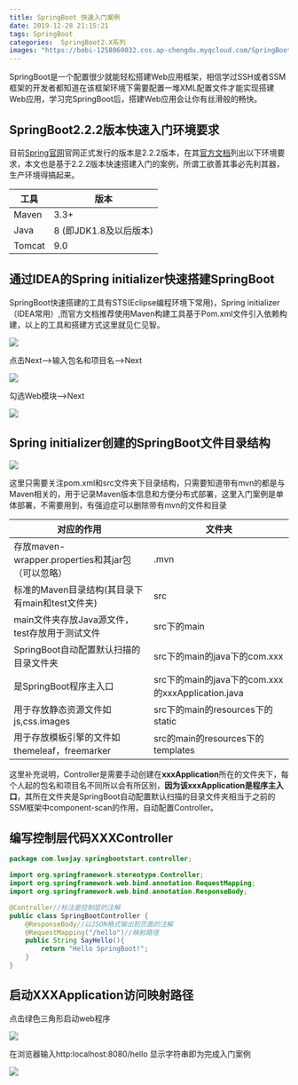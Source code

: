 ```yaml
---
title: SpringBoot 快速入门案例
date: 2019-12-28 21:15:21
tags: SpringBoot
categories:  SpringBoot2.X系列
images: "https://bobi-1258060032.cos.ap-chengdu.myqcloud.com/SpringBoot-Study/SpringBoot-index.jpg"
---
```


SpringBoot是一个配置很少就能轻松搭建Web应用框架，相信学过SSH或者SSM框架的开发者都知道在该框架环境下需要配置一堆XML配置文件才能实现搭建Web应用，学习完SpringBoot后，搭建Web应用会让你有丝滑般的畅快。

## SpringBoot2.2.2版本快速入门环境要求

目前[Spring官网](https://spring.io/projects/spring-boot/)官网正式发行的版本是2.2.2版本，在其[官方文档](https://docs.spring.io/spring-boot/docs/2.2.2.RELEASE/reference/html/getting-started.html#getting-started)列出以下环境要求，本文也是基于2.2.2版本快速搭建入门的案例，所谓工欲善其事必先利其器，生产环境得搞起来。

| 工具   | 版本                      |
| ------ | ------------------------- |
| Maven  | 3.3+                      |
| Java   | 8    (即JDK1.8及以后版本) |
| Tomcat | 9.0                       |

## 通过IDEA的Spring initializer快速搭建SpringBoot

SpringBoot快速搭建的工具有STS(Eclipse编程环境下常用)，Spring initializer（IDEA常用）,而官方文档推荐使用Maven构建工具基于Pom.xml文件引入依赖构建，以上的工具和搭建方式这里就见仁见智。

![](https://bobi-1258060032.cos.ap-chengdu.myqcloud.com/SpringBoot-Start/SpringBoot-start-1.png)

点击Next-->输入包名和项目名-->Next

![](https://bobi-1258060032.cos.ap-chengdu.myqcloud.com/SpringBoot-Start/SpringBoot-start-2.png)

勾选Web模块-->Next

![](https://bobi-1258060032.cos.ap-chengdu.myqcloud.com/SpringBoot-Start/SpringBoot-start-3.png)

## Spring initializer创建的SpringBoot文件目录结构

![](https://bobi-1258060032.cos.ap-chengdu.myqcloud.com/SpringBoot-Start/SpringBoot-start-4.png)

这里只需要关注pom.xml和src文件夹下目录结构，只需要知道带有mvn的都是与Maven相关的，用于记录Maven版本信息和方便分布式部署，这里入门案例是单体部署，不需要用到，有强迫症可以删除带有mvn的文件和目录

| 对应的作用                                        | 文件夹                                            |
| ------------------------------------------------- | ------------------------------------------------- |
| 存放maven-wrapper.properties和其jar包（可以忽略） | .mvn                                              |
| 标准的Maven目录结构(其目录下有main和test文件夹)   | src                                               |
| main文件夹存放Java源文件，test存放用于测试文件    | src下的main                                       |
| SpringBoot自动配置默认扫描的目录文件夹            | src下的main的java下的com.xxx                      |
| 是SpringBoot程序主入口                            | src下的main的java下的com.xxx的xxxApplication.java |
| 用于存放静态资源文件如js,css.images               | src下的main的resources下的static                  |
| 用于存放模板引擎的文件如themeleaf，freemarker     | src的main的resources下的templates                 |

这里补充说明，Controller是需要手动创建在**xxxApplication**所在的文件夹下，每个人起的包名和项目名不同所以会有所区别，**因为该xxxApplication是程序主入口**，其所在文件夹是SpringBoot自动配置默认扫描的目录文件夹相当于之前的SSM框架中component-scan的作用，自动配置Controller。

## 编写控制层代码XXXController

```java
package com.luojay.springbootstart.controller;

import org.springframework.stereotype.Controller;
import org.springframework.web.bind.annotation.RequestMapping;
import org.springframework.web.bind.annotation.ResponseBody;

@Controller//标注是控制层的注解
public class SpringBootController {
    @ResponseBody//以JSON格式输出到页面的注解
    @RequestMapping("/hello")//映射路径
    public String SayHello(){
        return "Hello SpringBoot!";
    }
}

```

## 启动XXXApplication访问映射路径

点击绿色三角形启动web程序

![](https://bobi-1258060032.cos.ap-chengdu.myqcloud.com/SpringBoot-Start/SpringBoot-start-5.png)

在浏览器输入http:localhost:8080/hello 显示字符串即为完成入门案例

![](https://bobi-1258060032.cos.ap-chengdu.myqcloud.com/SpringBoot-Start/SpringBoot-start-6.png)




